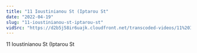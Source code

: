 ```yaml
---
title: "11 Ioustinianou St (Iptarou St"
date: "2022-04-19"
slug: "11-ioustinianou-st-iptarou-st"
vidSrc: "https://d2b5j58ir6uajk.cloudfront.net/transcoded-videos/11%20Ioustinianou%20St%20%28Iptarou%20St.%29.mp4"
---
```


11 Ioustinianou St (Iptarou St
